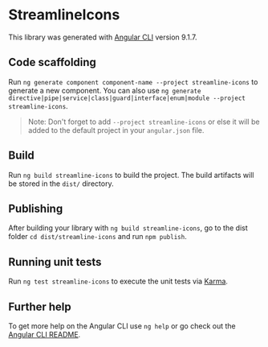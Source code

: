 # StreamlineIcons

This library was generated with [Angular CLI](https://github.com/angular/angular-cli) version 9.1.7.

## Code scaffolding

Run `ng generate component component-name --project streamline-icons` to generate a new component. You can also use `ng generate directive|pipe|service|class|guard|interface|enum|module --project streamline-icons`.
> Note: Don't forget to add `--project streamline-icons` or else it will be added to the default project in your `angular.json` file. 

## Build

Run `ng build streamline-icons` to build the project. The build artifacts will be stored in the `dist/` directory.

## Publishing

After building your library with `ng build streamline-icons`, go to the dist folder `cd dist/streamline-icons` and run `npm publish`.

## Running unit tests

Run `ng test streamline-icons` to execute the unit tests via [Karma](https://karma-runner.github.io).

## Further help

To get more help on the Angular CLI use `ng help` or go check out the [Angular CLI README](https://github.com/angular/angular-cli/blob/master/README.md).
